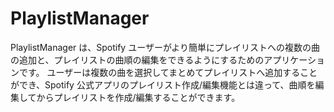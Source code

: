 # PlaylistManager

PlaylistManager は、Spotify ユーザーがより簡単にプレイリストへの複数の曲の追加と、プレイリストの曲順の編集をできるようにするためのアプリケーションです。
ユーザーは複数の曲を選択してまとめてプレイリストへ追加することができ、Spotify 公式アプリのプレイリスト作成/編集機能とは違って、曲順を編集してからプレイリストを作成/編集することができます。
